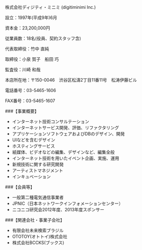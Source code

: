 株式会社ディジティ・ミニミ (digitiminimi Inc.)

設立：1997年(平成9年)6月

資本金：23,200,000円

従業員数：18名(役員、契約スタッフ含)

代表取締役：竹中 直純

取締役：小泉 賀子　船田 巧

監査役：川崎 和哉

本店所在地：〒150-0046　渋谷区松濤2丁目11番11号　松涛伊藤ビル

電話番号：03-5465-1606

FAX番号：03-5465-1607


###【事業概要】

- インターネット技術コンサルテーション
- インターネットサービス開発、評価、リファクタリング
- アプリケーションソフトウェアおよびDBのデザイン、開発
- UIなどを含むデザイン
- ホスティングサービス
- 紙媒体、ビデオなどの編集、デザインなど、編集全般
- インターネット技術を用いたイベント企画、実施、運用
- 新規技術に関する研究開発
- アーティストマネジメント
- インキュベーション

###【会員等】

- 一般第二種電気通信事業者
- JPNIC（日本ネットワークインフォメーションセンター）
- ニコニコ研究会2012年度、2013年度スポンサー

###【関連会社・事業子会社】
- 有限会社未来検索ブラジル
- OTOTOY(オトトイ)株式会社
- 株式会社BCCKS(ブックス)

